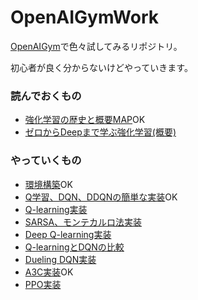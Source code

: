# OpenAIGymWork
[OpenAIGym](https://gym.openai.com/)で色々試してみるリポジトリ。

初心者が良く分からないけどやっていきます。

### 読んでおくもの
* [強化学習の歴史と概要MAP](https://qiita.com/sugulu/items/3c7d6cbe600d455e853b#_reference-1baa4d1b29ab02907d13)OK
* [ゼロからDeepまで学ぶ強化学習(概要)](https://qiita.com/icoxfog417/items/242439ecd1a477ece312)
### やっていくもの
* [環境構築](https://qiita.com/God_KonaBanana/items/c2cee09bc35cca722f2b)OK
* [Q学習、DQN、DDQNの簡単な実装](https://qiita.com/sugulu/items/bc7c70e6658f204f85f9)OK
* [Q-learning実装](http://neuro-educator.com/rl1/)
* [SARSA、モンテカルロ法実装](https://qiita.com/sugulu/items/7a14117bbd3d926eb1f2)
* [Deep Q-learning実装](http://neuro-educator.com/rl2/)
* [Q-learningとDQNの比較](https://qiita.com/ishizakiiii/items/75bc2176a1e0b65bdd16)
* [Dueling DQN実装](https://qiita.com/sugulu/items/6c4d34446d4878cde61a)
* [A3C実装](https://qiita.com/sugulu/items/acbc909dd9b74b043e45)OK
* [PPO実装](https://qiita.com/sugulu/items/8925d170f030878d6582)
